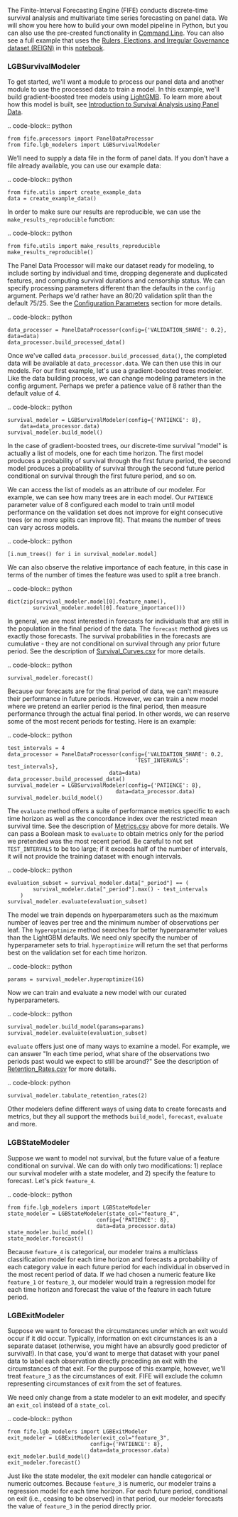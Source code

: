 The Finite-Interval Forecasting Engine (FIFE) conducts discrete-time survival analysis and multivariate time series forecasting on panel data. We will show you here how to build your own model pipeline in Python, but you can also use the pre-created functionality in [Command Line](command_line.md). You can also see a full example that uses the [Rulers, Elections, and Irregular Governance dataset (REIGN)](https://oefdatascience.github.io/REIGN.github.io/) in this [notebook](https://nbviewer.jupyter.org/github/IDA-HumanCapital/fife/blob/master/examples/country_leadership.ipynb).

### LGBSurvivalModeler

To get started, we'll want a module to process our panel data and another module to use the processed data to train a model. In this example, we'll build gradient-boosted tree models using [LightGMB](https://lightgbm.readthedocs.io/en/latest/).  To learn more about how this model is built, see [Introduction to Survival Analysis using Panel Data](intro_md).

.. code-block:: python

    from fife.processors import PanelDataProcessor
    from fife.lgb_modelers import LGBSurvivalModeler

We’ll need to supply a data file in the form of panel data. If you don’t have a file already available, you can use our example data:

.. code-block:: python

    from fife.utils import create_example_data
    data = create_example_data()

In order to make sure our results are reproducible, we can use the `make_results_reproducible` function: 

.. code-block:: python
    
    from fife.utils import make_results_reproducible
    make_results_reproducible()

The Panel Data Processor will make our dataset ready for modeling, to include sorting by individual and time, dropping degenerate and duplicated features, and computing survival durations and censorship status. We can specify processing parameters different than the defaults in the `config` argument. Perhaps we'd rather have an 80/20 validation split than the default 75/25. See the [Configuration Parameters](#id2) section for more details.

.. code-block:: python
    
    data_processor = PanelDataProcessor(config={'VALIDATION_SHARE': 0.2}, data=data)
    data_processor.build_processed_data()

Once we've called `data_processor.build_processed_data()`, the completed data will be available at `data_processor.data`. We can then use this in our models. For our first example, let's use a gradient-boosted trees modeler. Like the data building process, we can change modeling parameters in the config argument. Perhaps we prefer a patience value of 8 rather than the default value of 4.

.. code-block:: python

    survival_modeler = LGBSurvivalModeler(config={'PATIENCE': 8}, 
        data=data_processor.data)
    survival_modeler.build_model()

In the case of gradient-boosted trees, our discrete-time survival "model" is actually a list of models, one for each time horizon. The first model produces a probability of survival through the first future period, the second model produces a probability of survival through the second future period conditional on survival through the first future period, and so on.

We can access the list of models as an attribute of our modeler. For example, we can see how many trees are in each model. Our `PATIENCE` parameter value of 8 configured each model to train until model performance on the validation set does not improve for eight consecutive trees (or no more splits can improve fit). That means the number of trees can vary across models.

.. code-block:: python
    
    [i.num_trees() for i in survival_modeler.model]

We can also observe the relative importance of each feature, in this case in terms of the number of times the feature was used to split a tree branch.

.. code-block:: python

    dict(zip(survival_modeler.model[0].feature_name(),
            survival_modeler.model[0].feature_importance()))

In general, we are most interested in forecasts for individuals that are still in the population in the final period of the data. The `forecast` method gives us exactly those forecasts. The survival probabilities in the forecasts are cumulative - they are not conditional on survival through any prior future period. See the description of [Survival_Curves.csv](cli_link.html#survival-curves-csv) for more details.

.. code-block:: python
    
    survival_modeler.forecast()

Because our forecasts are for the final period of data, we can't measure their performance in future periods. However, we can train a new model where we pretend an earlier period is the final period, then measure performance through the actual final period. In other words, we can reserve some of the most recent periods for testing. Here is an example:

.. code-block:: python

    test_intervals = 4
    data_processor = PanelDataProcessor(config={'VALIDATION_SHARE': 0.2,
                                            'TEST_INTERVALS': test_intervals},
                                    data=data)
    data_processor.build_processed_data()
    survival_modeler = LGBSurvivalModeler(config={'PATIENCE': 8},
                                      data=data_processor.data)
    survival_modeler.build_model()

The `evaluate` method offers a suite of performance metrics specific to each time horizon as well as the concordance index over the restricted mean survival time. See the description of [Metrics.csv](cli_link.html#metrics-csv) above for more details. We can pass a Boolean mask to `evaluate` to obtain metrics only for the period we pretended was the most recent period. Be careful to not set `TEST_INTERVALS` to be too large; if it exceeds half of the number of intervals, it will not provide the training dataset with enough intervals.

.. code-block:: python
    
    evaluation_subset = survival_modeler.data["_period"] == (
            survival_modeler.data["_period"].max() - test_intervals
        )
    survival_modeler.evaluate(evaluation_subset)

The model we train depends on hyperparameters such as the maximum number of leaves per tree and the minimum number of observations per leaf. The `hyperoptimize` method searches for better hyperparameter values than the LightGBM defaults. We need only specify the number of hyperparameter sets to trial. `hyperoptimize` will return the set that performs best on the validation set for each time horizon.

.. code-block:: python

    params = survival_modeler.hyperoptimize(16)

Now we can train and evaluate a new model with our curated hyperparameters.

.. code-block:: python

    survival_modeler.build_model(params=params)
    survival_modeler.evaluate(evaluation_subset)

`evaluate` offers just one of many ways to examine a model. For example, we can answer "In each time period, what share of the observations two periods past would we expect to still be around?" See the description of [Retention_Rates.csv](cli_link.html#retention-rates-csv) for more details.

.. code-block: python

    survival_modeler.tabulate_retention_rates(2)

Other modelers define different ways of using data to create forecasts and metrics, but they all support the methods `build_model`, `forecast`, `evaluate` and more.

### LGBStateModeler

Suppose we want to model not survival, but the future value of a feature conditional on survival. We can do with only two modifications: 1) replace our survival modeler with a state modeler, and 2) specify the feature to forecast. Let's pick `feature_4`.

.. code-block:: python

    from fife.lgb_modelers import LGBStateModeler
    state_modeler = LGBStateModeler(state_col="feature_4",
                                config={'PATIENCE': 8},
                                data=data_processor.data)
    state_modeler.build_model()
    state_modeler.forecast()

Because `feature_4` is categorical, our modeler trains a multiclass classification model for each time horizon and forecasts a probability of each category value in each future period for each individual in observed in the most recent period of data.  If we had chosen a numeric feature like `feature_1` or `feature_3`, our modeler would train a regression model for each time horizon and forecast the value of the feature in each future period.

### LGBExitModeler

Suppose we want to forecast the circumstances under which an exit would occur if it did occur. Typically, information on exit circumstances is an a separate dataset (otherwise, you might have an absurdly good predictor of survival!). In that case, you'd want to merge that dataset with your panel data to label each observation directly preceding an exit with the circumstances of that exit. For the purpose of this example, however, we'll treat `feature_3` as the circumstances of exit. FIFE will exclude the column representing circumstances of exit from the set of features.

We need only change from a state modeler to an exit modeler, and specify an `exit_col` instead of a `state_col`.

.. code-block:: python
    
    from fife.lgb_modelers import LGBExitModeler
    exit_modeler = LGBExitModeler(exit_col="feature_3",
                              config={'PATIENCE': 8},
                              data=data_processor.data)
    exit_modeler.build_model()
    exit_modeler.forecast()

Just like the state modeler, the exit modeler can handle categorical or numeric outcomes. Because `feature_3` is numeric, our modeler trains a regression model for each time horizon. For each future period, conditional on exit (i.e., ceasing to be observed) in that period, our modeler forecasts the value of `feature_3` in the period directly prior.